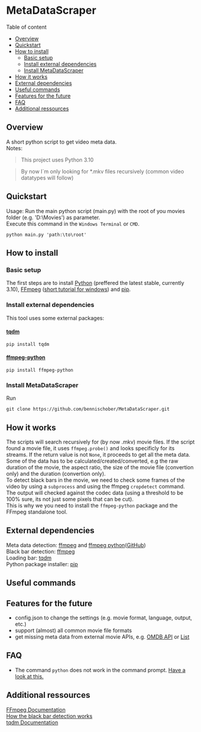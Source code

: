 # MetaDataScraper
Table of content
- [Overview](#overview)
- [Quickstart](#quickstart)
- [How to install](#how-to-install)
    - [Basic setup](#basic-setup)
    - [Install external dependencies](#install-external-dependencies)
    - [Install MetaDataScraper](#install-metadatascraper)
- [How it works](#how-it-works)
- [External dependencies](#external-dependencies)
- [Useful commands](#useful-commands)
- [Features for the future](#features-for-the-future)
- [FAQ](#faq)
- [Additional ressources](#additional-ressources)

## Overview
A short python script to get video meta data.\
Notes:
>This project uses Python 3.10

>By now I´m only looking for *.mkv files recursively (common video datatypes will follow)

## Quickstart
Usage: Run the main python script (main.py) with the root of you movies folder (e.g. 'D:\Movies') as parameter.\
Execute this command in the ``Windows Terminal`` or ``CMD``.
```
python main.py 'path:\to\root'
```

## How to install
### Basic setup
The first steps are to install [Python](https://www.python.org/downloads/) (preffered the latest stable, currently 3.10), [FFmpeg](https://www.ffmpeg.org/download.html) ([short tutorial for windows](https://www.geeksforgeeks.org/how-to-install-ffmpeg-on-windows/)) and [pip](https://pypi.org/project/pip/).

### Install external dependencies
This tool uses some external packages:

#### [tqdm](https://github.com/tqdm/tqdm)
```
pip install tqdm
```

#### [ffmpeg-python](https://github.com/kkroening/ffmpeg-python)
```
pip install ffmpeg-python
```

### Install MetaDataScraper
Run
```
git clone https://github.com/bennischober/MetaDataScraper.git
```

## How it works
The scripts will search recursively for (by now .mkv) movie files. If the script found a movie file, it uses ``ffmpeg.probe()`` and looks specificly for its streams. If the return value is not ``None``, it proceeds to get all the meta data. Some of the data has to be calculated/created/converted, e.g the raw duration of the movie, the aspect ratio, the size of the movie file (convertion only) and the duration (convertion only).\
To detect black bars in the movie, we need to check some frames of the video by using a ``subprocess`` and using the ffmpeg ``cropdetect`` command. The output will checked against the codec data (using a threshold to be 100% sure, its not just some pixels that can be cut).\
This is why we you need to install the ``ffmpeg-python`` package and the FFmpeg standalone tool.

## External dependencies

Meta data detection: [ffmpeg](https://www.ffmpeg.org/) and [ffmpeg python](https://pypi.org/project/ffmpeg-python/)([GitHub](https://github.com/kkroening/ffmpeg-python))\
Black bar detection: [ffmpeg](https://www.ffmpeg.org/)\
Loading bar: [tqdm](https://github.com/tqdm/tqdm)\
Python package installer: [pip](https://pypi.org/project/pip/)

## Useful commands

## Features for the future
- config.json to change the settings (e.g. movie format, language, output, etc.)
- support (almost) all common movie file formats
- get missing meta data from external movie APIs, e.g. [OMDB API](http://www.omdbapi.com/) or [List](https://the-api-collective.com/category/media)

## FAQ
- The command ``python`` does not work in the command prompt. [Have a look at this.](https://stackoverflow.com/a/13596981)

## Additional ressources
[FFmpeg Documentation](https://ffmpeg.org/ffmpeg.html)\
[How the black bar detection works](https://ffmpeg.org/ffmpeg-filters.html#cropdetect)\
[tqdm Documentation](https://tqdm.github.io/)
